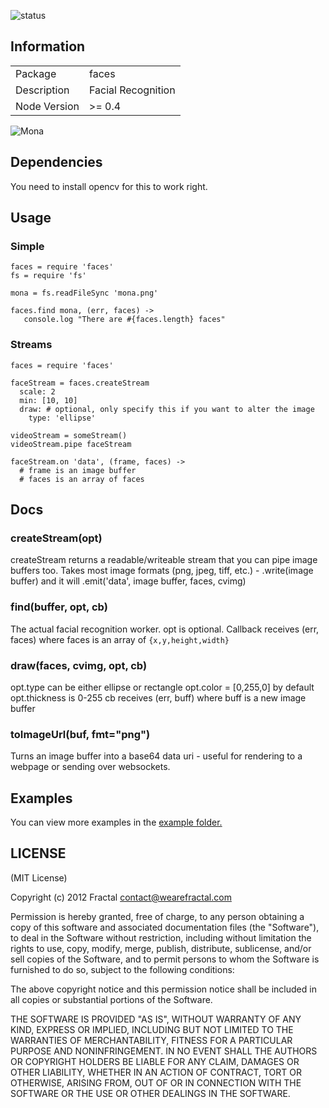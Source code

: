 ![status](https://secure.travis-ci.org/wearefractal/faces.png?branch=master)

## Information

<table>
<tr> 
<td>Package</td><td>faces</td>
</tr>
<tr>
<td>Description</td>
<td>Facial Recognition</td>
</tr>
<tr>
<td>Node Version</td>
<td>>= 0.4</td>
</tr>
</table>

![Mona](https://raw.github.com/wearefractal/faces/master/test/newmona.png)

## Dependencies

You need to install opencv for this to work right.

## Usage

### Simple

```coffee-script
faces = require 'faces'
fs = require 'fs'

mona = fs.readFileSync 'mona.png'

faces.find mona, (err, faces) ->
   console.log "There are #{faces.length} faces"
```

### Streams

```coffee-script
faces = require 'faces'

faceStream = faces.createStream
  scale: 2
  min: [10, 10]
  draw: # optional, only specify this if you want to alter the image
    type: 'ellipse'

videoStream = someStream()
videoStream.pipe faceStream

faceStream.on 'data', (frame, faces) ->
  # frame is an image buffer
  # faces is an array of faces
```

## Docs

### createStream(opt)

createStream returns a readable/writeable stream that you can pipe image buffers too. Takes most image formats (png, jpeg, tiff, etc.) - .write(image buffer) and it will .emit('data', image buffer, faces, cvimg)

### find(buffer, opt, cb)

The actual facial recognition worker. opt is optional. Callback receives (err, faces) where faces is an array of ```{x,y,height,width}```

### draw(faces, cvimg, opt, cb)

opt.type can be either ellipse or rectangle
opt.color = [0,255,0] by default
opt.thickness is 0-255
cb receives (err, buff) where buff is a new image buffer

### toImageUrl(buf, fmt="png")

Turns an image buffer into a base64 data uri - useful for rendering to a webpage or sending over websockets.

## Examples

You can view more examples in the [example folder.](https://github.com/wearefractal/faces/tree/master/examples)

## LICENSE

(MIT License)

Copyright (c) 2012 Fractal <contact@wearefractal.com>

Permission is hereby granted, free of charge, to any person obtaining
a copy of this software and associated documentation files (the
"Software"), to deal in the Software without restriction, including
without limitation the rights to use, copy, modify, merge, publish,
distribute, sublicense, and/or sell copies of the Software, and to
permit persons to whom the Software is furnished to do so, subject to
the following conditions:

The above copyright notice and this permission notice shall be
included in all copies or substantial portions of the Software.

THE SOFTWARE IS PROVIDED "AS IS", WITHOUT WARRANTY OF ANY KIND,
EXPRESS OR IMPLIED, INCLUDING BUT NOT LIMITED TO THE WARRANTIES OF
MERCHANTABILITY, FITNESS FOR A PARTICULAR PURPOSE AND
NONINFRINGEMENT. IN NO EVENT SHALL THE AUTHORS OR COPYRIGHT HOLDERS BE
LIABLE FOR ANY CLAIM, DAMAGES OR OTHER LIABILITY, WHETHER IN AN ACTION
OF CONTRACT, TORT OR OTHERWISE, ARISING FROM, OUT OF OR IN CONNECTION
WITH THE SOFTWARE OR THE USE OR OTHER DEALINGS IN THE SOFTWARE.

